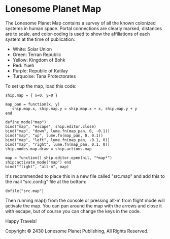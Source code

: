 # Lonesome Planet Map

The Lonesome Planet Map contains a survey of all the known colonized
systems in human space. Portal connections are clearly marked,
distances are to scale, and color-coding is used to show the
affiliations of each system at the time of publication:

* White: Solar Union
* Green: Terran Republic
* Yellow: Kingdom of Bohk
* Red: Yueh
* Purple: Republic of Katilay
* Turquoise: Tana Protectorates

To set up the map, load this code:

    ship.map = { x=0, y=0 }

    map_pan = function(x, y)
       ship.map.x, ship.map.y = ship.map.x + x, ship.map.y + y
    end

    define_mode("map")
    bind("map", "escape", ship.editor.close)
    bind("map", "down", lume.fn(map_pan, 0, -0.1))
    bind("map", "up", lume.fn(map_pan, 0, 0.1))
    bind("map", "left", lume.fn(map_pan, -0.1, 0))
    bind("map", "right", lume.fn(map_pan, 0.1, 0))
    ship.modes.map.draw = ship.actions.map

    map = function() ship.editor.open(nil, "*map*") ship:activate_mode("map") end
    bind("flight", "alt-m", map)

It's recommended to place this in a new file called "src.map" and add
this to the mail "src.config" file at the bottom:

    dofile("src.map")

Then running map() from the console or pressing alt-m from flight mode
will activate the map. You can pan around the map with the arrows and
close it with escape, but of course you can change the keys in the code.

Happy Travels!

Copyright © 2430 Lonesome Planet Publishing, All Rights Reserved.
